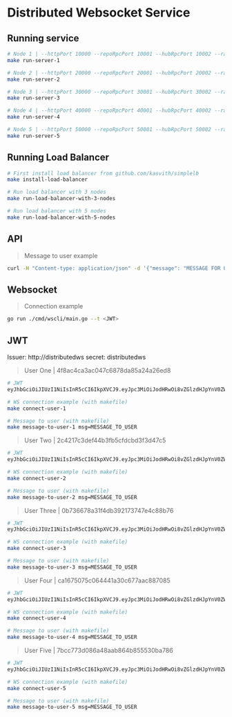 # Distributed Websocket Service

## Running service
```bash
# Node 1 | --httpPort 10000 --repoRpcPort 10001 --hubRpcPort 10002 --raftPort 10003 --serfPort 10004
make run-server-1

# Node 2 | --httpPort 20000 --repoRpcPort 20001 --hubRpcPort 20002 --raftPort 20003 --serfPort 20004 --member "$(LOCAL_IP):10004"
make run-server-2

# Node 3 | --httpPort 30000 --repoRpcPort 30001 --hubRpcPort 30002 --raftPort 30003 --serfPort 30004 --member "$(LOCAL_IP):10004"
make run-server-3

# Node 4 | --httpPort 40000 --repoRpcPort 40001 --hubRpcPort 40002 --raftPort 40003 --serfPort 40004 --member "$(LOCAL_IP):10004"
make run-server-4

# Node 5 | --httpPort 50000 --repoRpcPort 50001 --hubRpcPort 50002 --raftPort 50003 --serfPort 50004 --member "$(LOCAL_IP):10004"
make run-server-5
```

## Running Load Balancer
```bash
# First install load balancer from github.com/kasvith/simplelb
make install-load-balancer

# Run load balancer with 3 nodes
make run-load-balancer-with-3-nodes

# Run load balancer with 5 nodes
make run-load-balancer-with-5-nodes
```

## API

>Message to user example
```bash
curl -H "Content-type: application/json" -d '{"message": "MESSAGE FOR USER"}' 'http://localhost:10000/api/user/{id}/message'
```

## Websocket
>Connection example
```bash
go run ./cmd/wscli/main.go --t <JWT>
```
## JWT

Issuer: http://distributedws
secret: distributedws

>User One | 4f8ac4ca3ac047c6878da85a24a26ed8
```bash
# JWT
eyJhbGciOiJIUzI1NiIsInR5cCI6IkpXVCJ9.eyJpc3MiOiJodHRwOi8vZGlzdHJpYnV0ZWR3cyIsInN1YiI6IjRmOGFjNGNhM2FjMDQ3YzY4NzhkYTg1YTI0YTI2ZWQ4IiwibmFtZSI6IlVzZXIgT25lIiwiaWF0IjoxNTE2MjM5MDIyfQ.pQSgLenK_tRKQeKB9XduFy8iXSlQBbZzUg1y2F9Fy-4
```

```bash
# WS connection example (with makefile)
make connect-user-1
```

```bash
# Message to user (with makefile)
make message-to-user-1 msg=MESSAGE_TO_USER
```

>User Two | 2c4217c3def44b3fb5cfdcbd3f3d47c5
```bash
# JWT
eyJhbGciOiJIUzI1NiIsInR5cCI6IkpXVCJ9.eyJpc3MiOiJodHRwOi8vZGlzdHJpYnV0ZWR3cyIsInN1YiI6IjJjNDIxN2MzZGVmNDRiM2ZiNWNmZGNiZDNmM2Q0N2M1IiwibmFtZSI6IlVzZXIgVHdvIiwiaWF0IjoxNTE2MjM5MDIyfQ.21eDhv7CawhMllxWrDgDpkiaEA23c8hyEQkcvLsocGU
```

```bash
# WS connection example (with makefile)
make connect-user-2
```

```bash
# Message to user (with makefile)
make message-to-user-2 msg=MESSAGE_TO_USER
```

>User Three | 0b736678a31f4db392173747e4c88b76
```bash
# JWT
eyJhbGciOiJIUzI1NiIsInR5cCI6IkpXVCJ9.eyJpc3MiOiJodHRwOi8vZGlzdHJpYnV0ZWR3cyIsInN1YiI6IjBiNzM2Njc4YTMxZjRkYjM5MjE3Mzc0N2U0Yzg4Yjc2IiwibmFtZSI6IlVzZXIgVGhyZWUiLCJpYXQiOjE1MTYyMzkwMjJ9.PuHqEycwze0usAQFWHpdilCRhUbE0dKQS2Tl8LwrqUU
```

```bash
# WS connection example (with makefile)
make connect-user-3
```

```bash
# Message to user (with makefile)
make message-to-user-3 msg=MESSAGE_TO_USER
```

>User Four | ca1675075c064441a30c677aac887085
```bash
# JWT
eyJhbGciOiJIUzI1NiIsInR5cCI6IkpXVCJ9.eyJpc3MiOiJodHRwOi8vZGlzdHJpYnV0ZWR3cyIsInN1YiI6ImNhMTY3NTA3NWMwNjQ0NDFhMzBjNjc3YWFjODg3MDg1IiwibmFtZSI6IlVzZXIgRm91ciIsImlhdCI6MTUxNjIzOTAyMn0.84bwBBJQ6Iqi28C1yyKxXAAtRvb_LsHnsM_qK60oIog
```

```bash
# WS connection example (with makefile)
make connect-user-4
```

```bash
# Message to user (with makefile)
make message-to-user-4 msg=MESSAGE_TO_USER
```

>User Five | 7bcc773d086a48aab864b855530ba786
```bash
# JWT
eyJhbGciOiJIUzI1NiIsInR5cCI6IkpXVCJ9.eyJpc3MiOiJodHRwOi8vZGlzdHJpYnV0ZWR3cyIsInN1YiI6IjdiY2M3NzNkMDg2YTQ4YWFiODY0Yjg1NTUzMGJhNzg2IiwibmFtZSI6IlVzZXIgRml2ZSIsImlhdCI6MTUxNjIzOTAyMn0.c992IqwXpGJYqTF6c7cAwvWQi7-XQoaY0IQ3mMciaWI
```

```bash
# WS connection example (with makefile)
make connect-user-5
```

```bash
# Message to user (with makefile)
make message-to-user-5 msg=MESSAGE_TO_USER
```